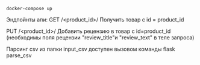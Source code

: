 ```# Запуск
docker-compose up 
```

Эндпойнты апи:
GET /<product_id>/ Получить товар c id = product_id

PUT /<product_id>/ Добавить рецензию в товар c id=product_id  
(необходимы поля рецензии "review_title"и "review_text" в теле запроса)

Парсинг csv из папки input_csv доступен вызовом команды flask parse_csv
